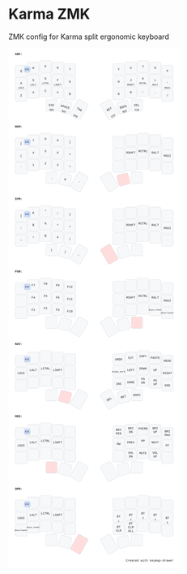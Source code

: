 # Karma ZMK
ZMK config for Karma split ergonomic keyboard

![keymap](https://github.com/ya-luotao/karma-zmk/blob/master/keymap-drawer/my_keymap.svg)

